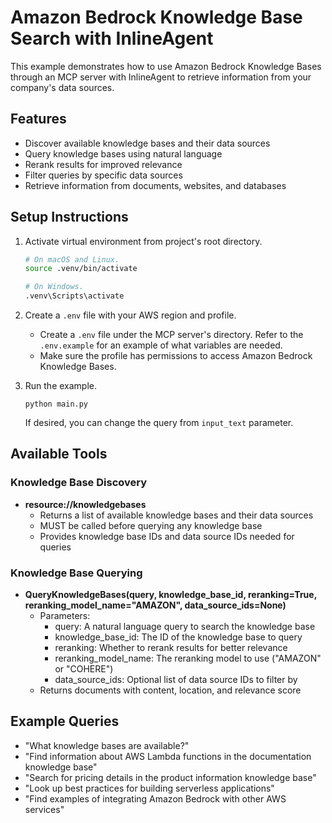# Amazon Bedrock Knowledge Base Search with InlineAgent

This example demonstrates how to use Amazon Bedrock Knowledge Bases through an MCP server with InlineAgent to retrieve information from your company's data sources.

## Features

- Discover available knowledge bases and their data sources
- Query knowledge bases using natural language
- Rerank results for improved relevance
- Filter queries by specific data sources
- Retrieve information from documents, websites, and databases

## Setup Instructions

1. Activate virtual environment from project's root directory.

   ```bash
   # On macOS and Linux.
   source .venv/bin/activate
   ```

   ```bash
   # On Windows.
   .venv\Scripts\activate
   ```

2. Create a `.env` file with your AWS region and profile.

   - Create a `.env` file under the MCP server's directory. Refer to the `.env.example` for an example of what variables are needed.
   - Make sure the profile has permissions to access Amazon Bedrock Knowledge Bases.

3. Run the example.

   ```
   python main.py
   ```

   If desired, you can change the query from `input_text` parameter.

## Available Tools

### Knowledge Base Discovery

- **resource://knowledgebases**
  - Returns a list of available knowledge bases and their data sources
  - MUST be called before querying any knowledge base
  - Provides knowledge base IDs and data source IDs needed for queries

### Knowledge Base Querying

- **QueryKnowledgeBases(query, knowledge_base_id, reranking=True, reranking_model_name="AMAZON", data_source_ids=None)**
  - Parameters:
    - query: A natural language query to search the knowledge base
    - knowledge_base_id: The ID of the knowledge base to query
    - reranking: Whether to rerank results for better relevance
    - reranking_model_name: The reranking model to use ("AMAZON" or "COHERE")
    - data_source_ids: Optional list of data source IDs to filter by
  - Returns documents with content, location, and relevance score

## Example Queries

- "What knowledge bases are available?"
- "Find information about AWS Lambda functions in the documentation knowledge base"
- "Search for pricing details in the product information knowledge base"
- "Look up best practices for building serverless applications"
- "Find examples of integrating Amazon Bedrock with other AWS services"
